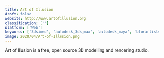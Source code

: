 ```yaml
---
title: Art of Illusion
draft: false 
website: http://www.artofillusion.org
classification: ['']
platform: ['Web']
keywords: ['3dsimed', 'autodesk_3ds_max', 'autodesk_maya', 'bforartists', 'blender', 'cinema_4d', 'flowblade', 'k-3d', 'lightwave_3d', 'modo', 'makehuman', 'metasequoia', 'patchwork_3d', 'rocket_3f', 'silo', 'sketchup', 'unity', 'zbrush']
image: 2020/04/Art-of-Illusion.png
---
```

Art of Illusion is a free, open source 3D modelling and rendering studio.